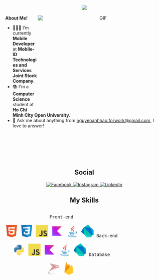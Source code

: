 <p align="center">
  <a href="https://github.com/DenverCoder1/readme-typing-svg"><img src="https://readme-typing-svg.herokuapp.com?font=Time+New+Roman&color=cyan&size=30&center=true&vCenter=true&width=600&height=100&lines=I'm+a+Mobile+Developer..&hearts;++;Always+Exploring+New+Technologies..,;Computer+Science+Student"></a>
</p>

<a target="_blank" align="center">
  <img align="right"top="500" height="300" width="400" alt="GIF" src="https://media.giphy.com/media/SWoSkN6DxTszqIKEqv/giphy.gif">
</a>

**About Me!**

- 👨🏽‍💻 I’m currently **Mobile Developer** at **Mobile-ID Technologies and Services Joint Stock Company**.
- 📚 I'm a **Computer Science** student at **Ho Chi Minh City Open University**.
- 💬 Ask me about anything from [nguyenanhhao.forwork@gmail.com](mailto:nguyenanhhao.forwork@gmail.com), I love to answer!




<br><br><br><br><br>
## <div align="center">Social</div>
<div align="center">
  <a href="https://www.facebook.com/anhhao111203">
    <img src="https://img.shields.io/badge/Facebook-1877F2?style=for-the-badge&logo=facebook&logoColor=white" alt="Facebook">
  </a>
  <a href="https://www.instagram.com/nahnw_haoo/">
    <img src="https://img.shields.io/badge/Instagram-E4405F?style=for-the-badge&logo=instagram&logoColor=white" alt="Instagram">
  </a>
  <a href="https://www.linkedin.com/in/anhhao111203/">
    <img src="https://img.shields.io/badge/LinkedIn-0A66C2?style=for-the-badge&logo=linkedin&logoColor=white" alt="LinkedIn">
  </a>
</div>

## <div align="center">My Skills</div>
<p style="display: inline-block;" align="center">
  <kbd>
    <kbd>Front-end</kbd>
    <br>
    <br>
    <img width="40px" src="https://github.com/devicons/devicon/blob/v2.16.0/icons/html5/html5-original.svg" /> 
    <img width="40px" src="https://github.com/devicons/devicon/blob/v2.16.0/icons/css3/css3-original.svg" /> 
    <img width="40px" src="https://github.com/devicons/devicon/blob/v2.16.0/icons/javascript/javascript-original.svg" />
    <img width="40px" src="https://github.com/devicons/devicon/blob/v2.16.0/icons/kotlin/kotlin-original.svg" /> 
    <img width="40px" src="https://github.com/devicons/devicon/blob/v2.16.0/icons/java/java-original.svg" />
    <img width="40px" src="https://github.com/devicons/devicon/blob/v2.16.0/icons/dart/dart-original.svg" />
  </kbd>

  <kbd>
    <kbd>Back-end</kbd>
    <br>
    <br>
    <img width="40px" src="https://github.com/devicons/devicon/blob/v2.16.0/icons/python/python-original.svg" /> 
    <img width="40px" src="https://github.com/devicons/devicon/blob/v2.16.0/icons/javascript/javascript-original.svg" />
    <img width="40px" src="https://github.com/devicons/devicon/blob/v2.16.0/icons/kotlin/kotlin-original.svg" /> 
    <img width="40px" src="https://github.com/devicons/devicon/blob/v2.16.0/icons/java/java-original.svg" />
    <img width="40px" src="https://github.com/devicons/devicon/blob/v2.16.0/icons/dart/dart-original.svg" />
  </kbd>

  <kbd>
    <kbd>Database</kbd>
    <br>
    <br>
    <img width="40px" src="https://github.com/devicons/devicon/blob/v2.16.0/icons/microsoftsqlserver/microsoftsqlserver-original.svg" /> 
    <img width="40px" src="https://github.com/devicons/devicon/blob/v2.16.0/icons/firebase/firebase-original.svg" />
  </kbd>
